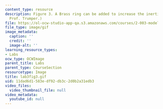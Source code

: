 ```yaml
---
content_type: resource
description: Figure 3. A Brass ring can be added to increase the inertia. (Image by
  Prof. Trumper.)
file: https://ol-ocw-studio-app-qa.s3.amazonaws.com/courses/2-003-modeling-dynamics-and-control-i-spring-2005/11dad6d1583edf92db3c2d0b2a31edb3_lab3fig3.gif
file_type: image/gif
image_metadata:
  caption: ''
  credit: ''
  image-alt: ''
learning_resource_types:
- Labs
ocw_type: OCWImage
parent_title: Labs
parent_type: CourseSection
resourcetype: Image
title: lab3fig3.gif
uid: 11dad6d1-583e-df92-db3c-2d0b2a31edb3
video_files:
  video_thumbnail_file: null
video_metadata:
  youtube_id: null
---
```

